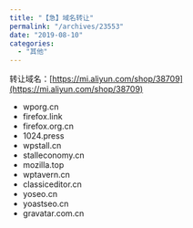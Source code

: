 ```yaml
---
title: "【急】域名转让"
permalink: "/archives/23553"
date: "2019-08-10"
categories: 
  - "其他"
---
```


转让域名：[https://mi.aliyun.com/shop/38709](https://mi.aliyun.com/shop/38709)

- wporg.cn
- firefox.link
- firefox.org.cn
- 1024.press
- wpstall.cn
- stalleconomy.cn
- mozilla.top
- wptavern.cn
- classiceditor.cn
- yoseo.cn
- yoastseo.cn
- gravatar.com.cn
